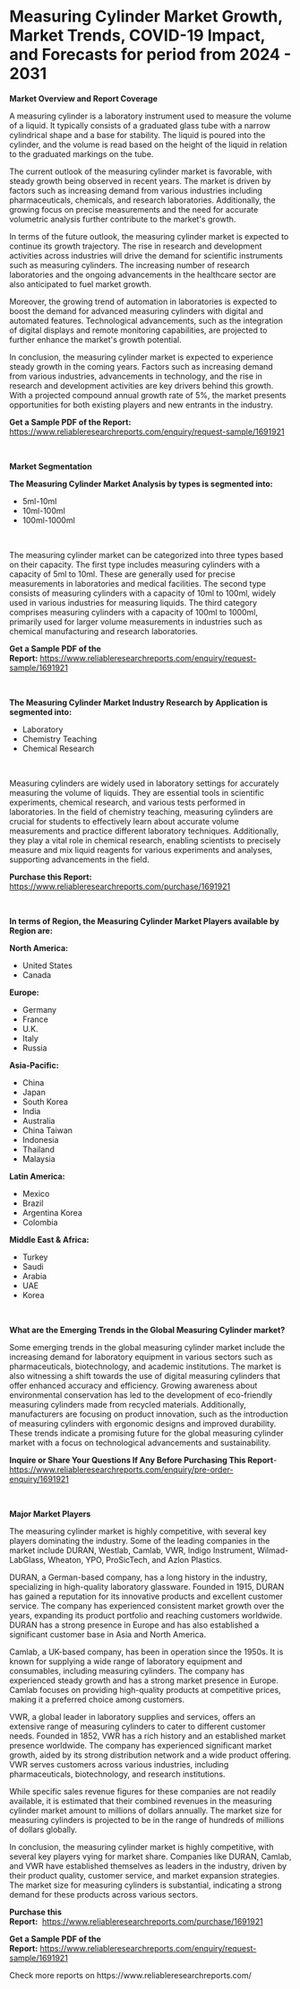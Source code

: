 <p><h1>Measuring Cylinder Market Growth, Market Trends, COVID-19 Impact, and Forecasts for period from 2024 - 2031</h1></p><p><strong>Market Overview and Report Coverage</strong></p>
<p><p>A measuring cylinder is a laboratory instrument used to measure the volume of a liquid. It typically consists of a graduated glass tube with a narrow cylindrical shape and a base for stability. The liquid is poured into the cylinder, and the volume is read based on the height of the liquid in relation to the graduated markings on the tube.</p><p>The current outlook of the measuring cylinder market is favorable, with steady growth being observed in recent years. The market is driven by factors such as increasing demand from various industries including pharmaceuticals, chemicals, and research laboratories. Additionally, the growing focus on precise measurements and the need for accurate volumetric analysis further contribute to the market's growth.</p><p>In terms of the future outlook, the measuring cylinder market is expected to continue its growth trajectory. The rise in research and development activities across industries will drive the demand for scientific instruments such as measuring cylinders. The increasing number of research laboratories and the ongoing advancements in the healthcare sector are also anticipated to fuel market growth.</p><p>Moreover, the growing trend of automation in laboratories is expected to boost the demand for advanced measuring cylinders with digital and automated features. Technological advancements, such as the integration of digital displays and remote monitoring capabilities, are projected to further enhance the market's growth potential.</p><p>In conclusion, the measuring cylinder market is expected to experience steady growth in the coming years. Factors such as increasing demand from various industries, advancements in technology, and the rise in research and development activities are key drivers behind this growth. With a projected compound annual growth rate of 5%, the market presents opportunities for both existing players and new entrants in the industry.</p></p>
<p><strong>Get a Sample PDF of the Report:</strong> <a href="https://www.reliableresearchreports.com/enquiry/request-sample/1691921">https://www.reliableresearchreports.com/enquiry/request-sample/1691921</a></p>
<p>&nbsp;</p>
<p><strong>Market Segmentation</strong></p>
<p><strong>The Measuring Cylinder Market Analysis by types is segmented into:</strong></p>
<p><ul><li>5ml-10ml</li><li>10ml-100ml</li><li>100ml-1000ml</li></ul></p>
<p>&nbsp;</p>
<p><p>The measuring cylinder market can be categorized into three types based on their capacity. The first type includes measuring cylinders with a capacity of 5ml to 10ml. These are generally used for precise measurements in laboratories and medical facilities. The second type consists of measuring cylinders with a capacity of 10ml to 100ml, widely used in various industries for measuring liquids. The third category comprises measuring cylinders with a capacity of 100ml to 1000ml, primarily used for larger volume measurements in industries such as chemical manufacturing and research laboratories.</p></p>
<p><strong>Get a Sample PDF of the Report:</strong>&nbsp;<a href="https://www.reliableresearchreports.com/enquiry/request-sample/1691921">https://www.reliableresearchreports.com/enquiry/request-sample/1691921</a></p>
<p>&nbsp;</p>
<p><strong>The Measuring Cylinder Market Industry Research by Application is segmented into:</strong></p>
<p><ul><li>Laboratory</li><li>Chemistry Teaching</li><li>Chemical Research</li></ul></p>
<p>&nbsp;</p>
<p><p>Measuring cylinders are widely used in laboratory settings for accurately measuring the volume of liquids. They are essential tools in scientific experiments, chemical research, and various tests performed in laboratories. In the field of chemistry teaching, measuring cylinders are crucial for students to effectively learn about accurate volume measurements and practice different laboratory techniques. Additionally, they play a vital role in chemical research, enabling scientists to precisely measure and mix liquid reagents for various experiments and analyses, supporting advancements in the field.</p></p>
<p><strong>Purchase this Report:</strong>&nbsp; <a href="https://www.reliableresearchreports.com/purchase/1691921">https://www.reliableresearchreports.com/purchase/1691921</a></p>
<p>&nbsp;</p>
<p><strong>In terms of Region, the Measuring Cylinder Market Players available by Region are:</strong></p>
<p>
    <p> <strong> North America: </strong>
        <ul>
            <li>United States</li>
            <li>Canada</li>
        </ul>
        </p> 
    <p> <strong> Europe: </strong>
        <ul>
            <li>Germany</li>
            <li>France</li>
            <li>U.K.</li>
            <li>Italy</li>
            <li>Russia</li>
        </ul>
        </p> 
    <p> <strong> Asia-Pacific: </strong>
        <ul>
            <li>China</li>
            <li>Japan</li>
            <li>South Korea</li>
            <li>India</li>
            <li>Australia</li>
            <li>China Taiwan</li>
            <li>Indonesia</li>
            <li>Thailand</li>
            <li>Malaysia</li>
        </ul>
        </p> 
    <p> <strong> Latin America: </strong>
        <ul>
            <li>Mexico</li>
            <li>Brazil</li>
            <li>Argentina Korea</li>
            <li>Colombia</li>
        </ul>
        </p> 
    <p> <strong> Middle East & Africa: </strong>
        <ul>
            <li>Turkey</li>
            <li>Saudi</li>
            <li>Arabia</li>
            <li>UAE</li>
            <li>Korea</li>
        </ul>
    </p>
    </p>
<p>&nbsp;</p>
<p><strong>What are the Emerging Trends in the Global Measuring Cylinder market?</strong></p>
<p><p>Some emerging trends in the global measuring cylinder market include the increasing demand for laboratory equipment in various sectors such as pharmaceuticals, biotechnology, and academic institutions. The market is also witnessing a shift towards the use of digital measuring cylinders that offer enhanced accuracy and efficiency. Growing awareness about environmental conservation has led to the development of eco-friendly measuring cylinders made from recycled materials. Additionally, manufacturers are focusing on product innovation, such as the introduction of measuring cylinders with ergonomic designs and improved durability. These trends indicate a promising future for the global measuring cylinder market with a focus on technological advancements and sustainability.</p></p>
<p><strong>Inquire or Share Your Questions If Any Before Purchasing This Report</strong>- <a href="https://www.reliableresearchreports.com/enquiry/pre-order-enquiry/1691921">https://www.reliableresearchreports.com/enquiry/pre-order-enquiry/1691921</a></p>
<p>&nbsp;</p>
<p><strong>Major Market Players</strong></p>
<p><p>The measuring cylinder market is highly competitive, with several key players dominating the industry. Some of the leading companies in the market include DURAN, Westlab, Camlab, VWR, Indigo Instrument, Wilmad-LabGlass, Wheaton, YPO, ProSicTech, and Azlon Plastics.</p><p>DURAN, a German-based company, has a long history in the industry, specializing in high-quality laboratory glassware. Founded in 1915, DURAN has gained a reputation for its innovative products and excellent customer service. The company has experienced consistent market growth over the years, expanding its product portfolio and reaching customers worldwide. DURAN has a strong presence in Europe and has also established a significant customer base in Asia and North America.</p><p>Camlab, a UK-based company, has been in operation since the 1950s. It is known for supplying a wide range of laboratory equipment and consumables, including measuring cylinders. The company has experienced steady growth and has a strong market presence in Europe. Camlab focuses on providing high-quality products at competitive prices, making it a preferred choice among customers.</p><p>VWR, a global leader in laboratory supplies and services, offers an extensive range of measuring cylinders to cater to different customer needs. Founded in 1852, VWR has a rich history and an established market presence worldwide. The company has experienced significant market growth, aided by its strong distribution network and a wide product offering. VWR serves customers across various industries, including pharmaceuticals, biotechnology, and research institutions.</p><p>While specific sales revenue figures for these companies are not readily available, it is estimated that their combined revenues in the measuring cylinder market amount to millions of dollars annually. The market size for measuring cylinders is projected to be in the range of hundreds of millions of dollars globally.</p><p>In conclusion, the measuring cylinder market is highly competitive, with several key players vying for market share. Companies like DURAN, Camlab, and VWR have established themselves as leaders in the industry, driven by their product quality, customer service, and market expansion strategies. The market size for measuring cylinders is substantial, indicating a strong demand for these products across various sectors.</p></p>
<p><strong>Purchase this Report:</strong>&nbsp;&nbsp;<a href="https://www.reliableresearchreports.com/purchase/1691921">https://www.reliableresearchreports.com/purchase/1691921</a></p>
<p></p>
<p><strong>Get a Sample PDF of the Report:</strong>&nbsp;<a href="https://www.reliableresearchreports.com/enquiry/request-sample/1691921">https://www.reliableresearchreports.com/enquiry/request-sample/1691921</a></p>
<p>Check more reports on https://www.reliableresearchreports.com/</p>